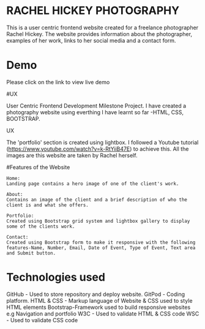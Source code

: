 # RACHEL HICKEY PHOTOGRAPHY

This is a user centric frontend website created for a freelance photographer Rachel Hickey. The website provides information about the photographer, examples of her work, links to her social media and a contact form.

# Demo 
Please click on the link to view live demo

#UX 

User Centric Frontend Development Milestone Project.
I have created a photography website using everthing I have learnt so far -HTML, CSS, BOOTSTRAP.

UX




The 'portfolio' section is created using lightbox. I followed a Youtube tutorial (https://www.youtube.com/watch?v=k-RtYiiB47E) to achieve this. All the images are this website are taken by Rachel herself.

#Features of the Website 

    Home:
    Landing page contains a hero image of one of the client's work.

    About:
    Contains an image of the client and a brief description of who the client is and what she offers.

    Portfolio:
    Created using Bootstrap grid system and lightbox gallery to display some of the clients work.

    Contact:
    Created using Bootstrap form to make it responsive with the following features-Name, Number, Email, Date of Event, Type of Event, Text area and Submit button.
    



# Technologies used

GitHub - Used to store repository and deploy website.
GitPod - Coding platform.
HTML & CSS - Markup language of Website & CSS used to style HTML elements
Bootstrap-Framework used to build responsive websites e.g  Navigation and portfolio 
W3C - Used to validate HTML & CSS code
WSC - Used to validate CSS code

